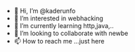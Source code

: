- 👋 Hi, I’m @kaderunfo
- 👀 I’m interested in webhacking
- 🌱 I’m currently learning http,java,..
- 💞️ I’m looking to collaborate with newbe
- 📫 How to reach me ...just here

<!---
kaderunfo/kaderunfo is a ✨ special ✨ repository because its `README.md` (this file) appears on your GitHub profile.
You can click the Preview link to take a look at your changes.
--->
